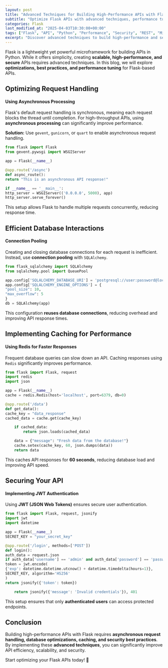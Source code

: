 ```yaml
---
layout: post
title: "Advanced Techniques for Building High-Performance APIs with Flask"
subtitle: "Optimize Flask APIs with advanced techniques, performance tuning, and security best practices"
categories: Flask
last_modified_at: "2025-04-03T10:30:00+00:00"
tags: ["Flask", "API", "Python", "Performance", "Security", "REST", "Microservices"]
excerpt: "Discover advanced techniques to build high-performance and secure APIs with Flask. Learn about request handling, caching, authentication, and optimization strategies to enhance your Flask applications."
---
```

Flask is a lightweight yet powerful microframework for building APIs in Python. While it offers simplicity, creating **scalable, high-performance, and secure** APIs requires advanced techniques. In this blog, we will explore **optimizations, best practices, and performance tuning** for Flask-based APIs.

## Optimizing Request Handling

#### Using Asynchronous Processing

Flask's default request handling is synchronous, meaning each request blocks the thread until completion. For high-throughput APIs, using **asynchronous processing** can significantly improve performance.

**Solution:** Use `gevent`, `gunicorn`, or `quart` to enable asynchronous request handling.

```python
from flask import Flask
from gevent.pywsgi import WSGIServer

app = Flask(__name__)

@app.route('/async')
def async_route():
return "This is an asynchronous API response!"

if __name__ == '__main__':
http_server = WSGIServer(('0.0.0.0', 5000), app)
http_server.serve_forever()
```

This setup allows Flask to handle multiple requests concurrently, reducing response time.

## Efficient Database Interactions

#### Connection Pooling

Creating and closing database connections for each request is inefficient. Instead, use **connection pooling** with `SQLAlchemy`.

```python
from flask_sqlalchemy import SQLAlchemy
from sqlalchemy.pool import QueuePool

app.config['SQLALCHEMY_DATABASE_URI'] = 'postgresql://user:password@localhost/dbname'
app.config['SQLALCHEMY_ENGINE_OPTIONS'] = {
"pool_size": 10,
"max_overflow": 5
}
db = SQLAlchemy(app)
```

This configuration **reuses database connections**, reducing overhead and improving API response times.

## Implementing Caching for Performance

#### Using Redis for Faster Responses

Frequent database queries can slow down an API. Caching responses using `Redis` significantly improves performance.

```python
from flask import Flask, request
import redis
import json

app = Flask(__name__)
cache = redis.Redis(host='localhost', port=6379, db=0)

@app.route('/data')
def get_data():
cache_key = "data_response"
cached_data = cache.get(cache_key)

    if cached_data:
        return json.loads(cached_data)

    data = {"message": "Fresh data from the database!"}
    cache.setex(cache_key, 60, json.dumps(data))
    return data
```

This caches API responses for **60 seconds**, reducing database load and improving API speed.

## Securing Your API

#### Implementing JWT Authentication

Using **JWT (JSON Web Tokens)** ensures secure user authentication.

```python
from flask import Flask, request, jsonify
import jwt
import datetime

app = Flask(__name__)
SECRET_KEY = "your_secret_key"

@app.route('/login', methods=['POST'])
def login():
auth_data = request.json
if auth_data['username'] == 'admin' and auth_data['password'] == 'password':
token = jwt.encode(
{'exp': datetime.datetime.utcnow() + datetime.timedelta(hours=1)},
SECRET_KEY, algorithm='HS256'
)
return jsonify({'token': token})

    return jsonify({'message': 'Invalid credentials'}), 401
```

This setup ensures that only **authenticated users** can access protected endpoints.

## Conclusion

Building high-performance APIs with Flask requires **asynchronous request handling, database optimizations, caching, and security best practices**. By implementing these **advanced techniques**, you can significantly improve API efficiency, scalability, and security.

Start optimizing your Flask APIs today! 🚀  
